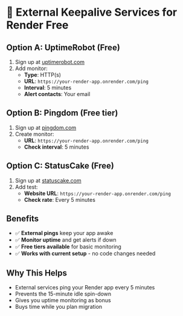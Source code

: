 # 🔄 External Keepalive Services for Render Free

## Option A: UptimeRobot (Free)
1. Sign up at [uptimerobot.com](https://uptimerobot.com)
2. Add monitor:
   - **Type**: HTTP(s)
   - **URL**: `https://your-render-app.onrender.com/ping`
   - **Interval**: 5 minutes
   - **Alert contacts**: Your email

## Option B: Pingdom (Free tier)
1. Sign up at [pingdom.com](https://www.pingdom.com)
2. Create monitor:
   - **URL**: `https://your-render-app.onrender.com/ping`
   - **Check interval**: 5 minutes

## Option C: StatusCake (Free)
1. Sign up at [statuscake.com](https://www.statuscake.com)
2. Add test:
   - **Website URL**: `https://your-render-app.onrender.com/ping`
   - **Check rate**: Every 5 minutes

## Benefits
- ✅ **External pings** keep your app awake
- ✅ **Monitor uptime** and get alerts if down
- ✅ **Free tiers available** for basic monitoring
- ✅ **Works with current setup** - no code changes needed

## Why This Helps
- External services ping your Render app every 5 minutes
- Prevents the 15-minute idle spin-down
- Gives you uptime monitoring as bonus
- Buys time while you plan migration